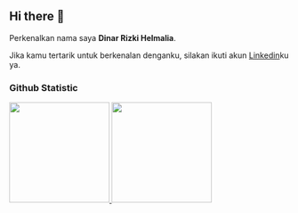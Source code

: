## Hi there 👋

Perkenalkan nama saya **Dinar Rizki Helmalia**.<br>

Jika kamu tertarik untuk berkenalan denganku, silakan ikuti akun [Linkedin](https://www.linkedin.com/in/dinarrizkih/)ku ya.
 
### Github Statistic
<p align="left">
<a href="https://github.com/dinarrizkih">
  <img height="180em" src="https://github-readme-stats-eight-theta.vercel.app/api?username=dinarrizkih&show_icons=true&theme=algolia&include_all_commits=true&count_private=true"/>
  <img height="180em" src="https://github-readme-stats-eight-theta.vercel.app/api/top-langs/?username=dinarrizkih&layout=compact&layout=compact&theme=algolia"/>
</a>
</p>
